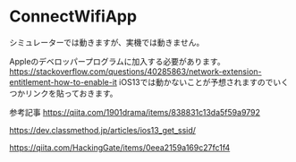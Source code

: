 # ConnectWifiApp

シミュレーターでは動きますが、実機では動きません。

Appleのデベロッパープログラムに加入する必要があります。
https://stackoverflow.com/questions/40285863/network-extension-entitlement-how-to-enable-it
iOS13では動かないことが予想されますのでいくつかリンクを貼っておきます。

参考記事
https://qiita.com/1901drama/items/838831c13da5f59a9792

https://dev.classmethod.jp/articles/ios13_get_ssid/

https://qiita.com/HackingGate/items/0eea2159a169c27fc1f4

